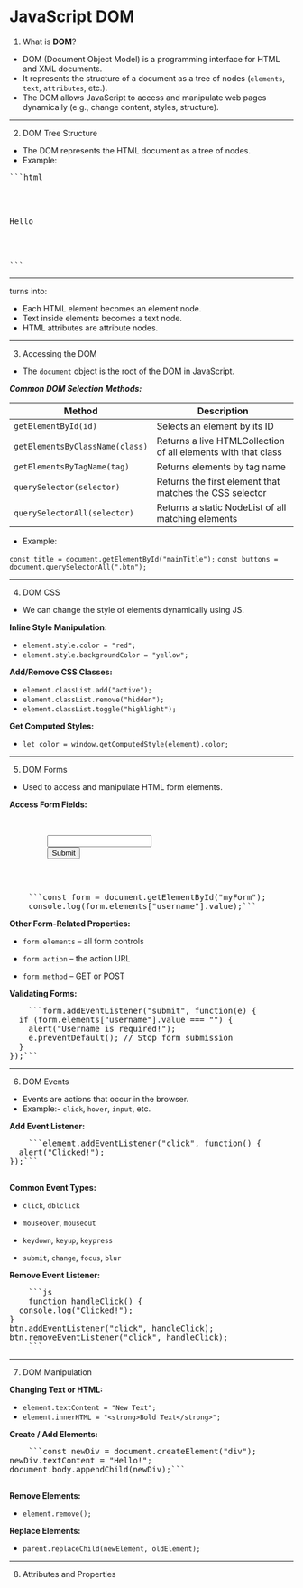 # JavaScript DOM

1. What is **DOM**?

- DOM (Document Object Model) is a programming interface for HTML and XML documents.
- It represents the structure of a document as a tree of nodes (`elements`, `text`, `attributes`, etc.).
- The DOM allows JavaScript to access and manipulate web pages dynamically (e.g., change content, styles, structure).

---

2. DOM Tree Structure

- The DOM represents the HTML document as a tree of nodes.
- Example:

<pre>
```html
<html>
  <body>
    <p>Hello</p>
  </body>
</html> 
```
</pre>

---

turns into:

<!-- Document
└── <html>
├── <head>
└── <body>
├── <h1>
└── <p> -->

- Each HTML element becomes an element node.
- Text inside elements becomes a text node.
- HTML attributes are attribute nodes.

---

3. Accessing the DOM

- The `document` object is the root of the DOM in JavaScript.

**_Common DOM Selection Methods:_**

| Method                          | Description                                                   |
| ------------------------------- | ------------------------------------------------------------- |
| `getElementById(id)`            | Selects an element by its ID                                  |
| `getElementsByClassName(class)` | Returns a live HTMLCollection of all elements with that class |
| `getElementsByTagName(tag)`     | Returns elements by tag name                                  |
| `querySelector(selector)`       | Returns the first element that matches the CSS selector       |
| `querySelectorAll(selector)`    | Returns a static NodeList of all matching elements            |

- Example:

`const title = document.getElementById("mainTitle");`
`const buttons = document.querySelectorAll(".btn");`

---

4. DOM CSS

- We can change the style of elements dynamically using JS.

**Inline Style Manipulation:**

- `element.style.color = "red";`
- `element.style.backgroundColor = "yellow";`

**Add/Remove CSS Classes:**

- `element.classList.add("active");`
- `element.classList.remove("hidden");`
- `element.classList.toggle("highlight");`

**Get Computed Styles:**

- `let color = window.getComputedStyle(element).color;`

---

5. DOM Forms

- Used to access and manipulate HTML form elements.

**Access Form Fields:**

<pre>
    <form id="myForm">
        <input type="text" name="username" />
        <input type="submit" />
    </form>
</pre>

<pre>
    ```const form = document.getElementById("myForm");
    console.log(form.elements["username"].value);```
</pre>

**Other Form-Related Properties:**

- `form.elements` – all form controls

- `form.action` – the action URL

- `form.method` – GET or POST

**Validating Forms:**

<pre>
    ```form.addEventListener("submit", function(e) {
  if (form.elements["username"].value === "") {
    alert("Username is required!");
    e.preventDefault(); // Stop form submission
  }
});```
</pre>

---

6. DOM Events

- Events are actions that occur in the browser.
- Example:- `click`, `hover`, `input`, etc.

**Add Event Listener:**

<pre>
    ```element.addEventListener("click", function() {
  alert("Clicked!");
});```

</pre>

**Common Event Types:**

- `click`, `dblclick`

- `mouseover`, `mouseout`

- `keydown`, `keyup`, `keypress`

- `submit`, `change`, `focus`, `blur`

**Remove Event Listener:**

<pre>
    ```js
    function handleClick() {
  console.log("Clicked!");
}
btn.addEventListener("click", handleClick);
btn.removeEventListener("click", handleClick);
    ```
</pre>

---

7. DOM Manipulation

**Changing Text or HTML:**

- `element.textContent = "New Text";`
- `element.innerHTML = "<strong>Bold Text</strong>";`

**Create / Add Elements:**

<pre>
    ```const newDiv = document.createElement("div");
newDiv.textContent = "Hello!";
document.body.appendChild(newDiv);```

</pre>

**Remove Elements:**

- `element.remove();`

**Replace Elements:**

- `parent.replaceChild(newElement, oldElement);`

---

8. Attributes and Properties

